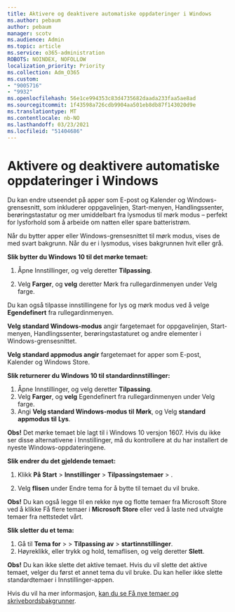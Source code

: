 ```yaml
---
title: Aktivere og deaktivere automatiske oppdateringer i Windows
ms.author: pebaum
author: pebaum
manager: scotv
ms.audience: Admin
ms.topic: article
ms.service: o365-administration
ROBOTS: NOINDEX, NOFOLLOW
localization_priority: Priority
ms.collection: Adm_O365
ms.custom:
- "9005716"
- "9932"
ms.openlocfilehash: 56e1ce994353c83d4735682daada233faa5ae8ad
ms.sourcegitcommit: 1f43598a726cdb9904aa501eb8db87f143020d9e
ms.translationtype: MT
ms.contentlocale: nb-NO
ms.lasthandoff: 03/23/2021
ms.locfileid: "51404686"
---
```

# <a name="turn-on-and-off-automatic-updates-in-windows"></a>Aktivere og deaktivere automatiske oppdateringer i Windows

Du kan endre utseendet på apper som E-post og Kalender og Windows-grensesnitt, som inkluderer oppgavelinjen, Start-menyen, Handlingssenter, berøringstastatur og mer umiddelbart fra lysmodus til mørk modus – perfekt for lysforhold som å arbeide om natten eller spare batteristrøm.  

Når du bytter apper eller Windows-grensesnittet til mørk modus, vises de med svart bakgrunn. Når du er i lysmodus, vises bakgrunnen hvit eller grå.
 
**Slik bytter du Windows 10 til det mørke temaet:**

1. Åpne Innstillinger, og velg deretter **Tilpassing**.
  
1. Velg **Farger**, og **velg** deretter  Mørk fra rullegardinmenyen under Velg farge.

Du kan også tilpasse innstillingene for lys og mørk modus ved å velge **Egendefinert** fra rullegardinmenyen.

**Velg standard Windows-modus** angir fargetemaet for oppgavelinjen, Start-menyen, Handlingssenter, berøringstastaturet og andre elementer i Windows-grensesnittet.  

**Velg standard appmodus angir** fargetemaet for apper som E-post, Kalender og Windows Store.
 
**Slik returnerer du Windows 10 til standardinnstillinger:**

1. Åpne Innstillinger, og velg deretter **Tilpassing**.  
1. Velg **Farger**, og **velg**  Egendefinert fra rullegardinmenyen under Velg farge.  
1. Angi **Velg standard Windows-modus til** **Mørk**, og Velg **standard appmodus til** **Lys**.

**Obs!** Det mørke temaet ble lagt til i Windows 10 versjon 1607. Hvis du ikke ser disse alternativene i Innstillinger, må du kontrollere at du har installert de nyeste Windows-oppdateringene.

**Slik endrer du det gjeldende temaet:**

1. Klikk **På Start**  >  **Innstillinger**  >  **Tilpassingstemaer**  >  .  

1. Velg **flisen** under Endre tema for å bytte til temaet du vil bruke. 

**Obs!** Du kan også legge til en rekke nye og flotte temaer fra Microsoft Store ved å klikke Få flere temaer i **Microsoft Store** eller ved å laste ned utvalgte temaer fra nettstedet vårt.

**Slik sletter du et tema:**

1. Gå til **Tema for**  >    >  **Tilpassing av**  >  **startinnstillinger**. 
1. Høyreklikk, eller trykk og hold, temaflisen, og velg deretter **Slett**. 

**Obs!** Du kan ikke slette det aktive temaet. Hvis du vil slette det aktive temaet, velger du først et annet tema du vil bruke. Du kan heller ikke slette standardtemaer i Innstillinger-appen.

Hvis du vil ha mer informasjon, [kan du se Få nye temaer og skrivebordsbakgrunner](https://support.microsoft.com/windows/get-new-themes-and-desktop-backgrounds-09e3e0a6-02e3-5ecd-22a1-5d048e3cb0d3).


